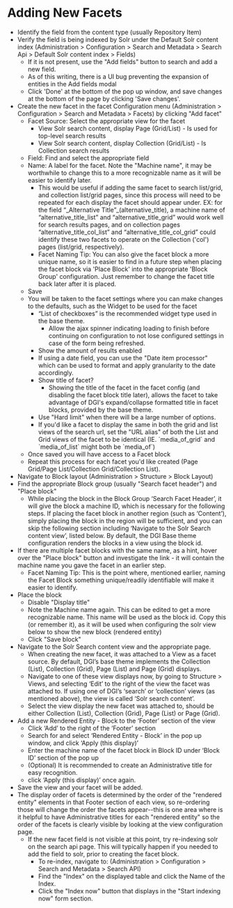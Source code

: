 # Adding New Facets

- Identify the field from the content type (usually Repository Item)
- Verify the field is being indexed by Solr under the Default Solr content index (Administration > Configuration > Search and Metadata > Search Api > Default Solr content index > Fields)
  - If it is not present, use the "Add fields" button to search and add a new field.
  - As of this writing, there is a UI bug preventing the expansion of entities in the Add fields modal
  - Click 'Done' at the bottom of the pop up window, and save changes at the bottom of the page by clicking 'Save changes'.
- Create the new facet in the facet Configuration menu (Administration > Configuration > Search and Metadata > Facets) by clicking "Add facet"
  - Facet Source: Select the appropriate view for the facet
    - View Solr search content, display Page (Grid/List) - Is used for top-level search results
    - View Solr search content, display Collection (Grid/List) - Is Collection search results
  - Field: Find and select the appropriate field
  - Name: A label for the facet. Note the "Machine name", it may be worthwhile to change this to a more recognizable name as it will be easier to identify later.
    - This would be useful if adding the same facet to search list/grid, and collection list/grid pages, since this process will need to be repeated for each display the facet should appear under. EX: for the field “\_Alternative Title”_(alternative_title), a machine name of “alternative_title_list” and “alternative_title_grid” would work well for search results pages, and on collection pages “alternative_title_col_list” and “alternative_title_col_grid” could identify these two facets to operate on the Collection ('col') pages (list/grid, respectively).
    - Facet Naming Tip: You can also give the facet block a more unique name, so it is easier to find in a future step when placing the facet block via 'Place Block' into the appropriate 'Block Group' configuration. Just remember to change the facet title back later after it is placed.
  - Save
  - You will be taken to the facet settings where you can make changes to the defaults, such as the Widget to be used for the facet
    - “List of checkboxes” is the recommended widget type used in the base theme.
      - Allow the ajax spinner indicating loading to finish before continuing on configuration to not lose configured settings in case of the form being refreshed.
    - Show the amount of results enabled
    - If using a date field, you can use the "Date item processor" which can be used to format and apply granularity to the date accordingly.
    - Show title of facet?
      - Showing the title of the facet in the facet config (and disabling the facet block title later), allows the facet to take advantage of DGI's expand/collapse formatted title in facet blocks, provided by the base theme.
    - Use "Hard limit" when there will be a large number of options.
    - If you'd like a facet to display the same in both the grid and list views of the search url, set the "URL alias" of both the List and Grid views of the facet to be identical (IE. \`media_of_grid\` and \`media_of_list\` might both be \`media_of\`)
  - Once saved you will have access to a Facet block
  - Repeat this process for each facet you'd like created (Page Grid/Page List/Collection Grid/Collection List).
- Navigate to Block layout (Administration > Structure > Block Layout)
- Find the appropriate Block group (usually "Search facet header") and "Place block"
  - While placing the block in the Block Group ‘Search Facet Header’, it will give the block a machine ID, which is necessary for the following steps. If placing the facet block in another region (such as ‘Content’), simply placing the block in the region will be sufficient, and you can skip the following section including ‘Navigate to the Solr Search content view’, listed below. By default, the DGI Base theme configuration renders the blocks in a view using the block id.
- If there are multiple facet blocks with the same name, as a hint, hover over the "Place block" button and investigate the link - it will contain the machine name you gave the facet in an earlier step.
  - Facet Naming Tip: This is the point where, mentioned earlier, naming the Facet Block something unique/readily identifiable will make it easier to identify.
- Place the block
  - Disable "Display title"
  - Note the Machine name again. This can be edited to get a more recognizable name. This name will be used as the block id. Copy this (or remember it), as it will be used when configuring the solr view below to show the new block (rendered entity)
  - Click "Save block"
- Navigate to the Solr Search content view and the appropriate page.
  - When creating the new facet, it was attached to a View as a facet source. By default, DGI’s base theme implements the Collection (List), Collection (Grid), Page (List) and Page (Grid) displays.
  - Navigate to one of these view displays now, by going to Structure > Views, and selecting ‘Edit’ to the right of the view the facet was attached to. If using one of DGI’s ‘search’ or ‘collection’ views (as mentioned above), the view is called ‘Solr search content’.
  - Select the view display the new facet was attached to, should be either Collection (List), Collection (Grid), Page (List) or Page (Grid).
- Add a new Rendered Entity - Block to the ‘Footer’ section of the view
  - Click ‘Add’ to the right of the ‘Footer’ section
  - Search for and select ‘Rendered Entity - Block’ in the pop up window, and click ‘Apply (this display)’
  - Enter the machine name of the facet block in Block ID under ‘Block ID’ section of the pop up
  - (Optional) It is recommended to create an Administrative title for easy recognition.
  - click ‘Apply (this display)’ once again.
- Save the view and your facet will be added.
- The display order of facets is determined by the order of the "rendered entity" elements in that Footer section of each view, so re-ordering those will change the order the facets appear--this is one area where is it helpful to have Administrative titles for each "rendered entity" so the order of the facets is clearly visible by looking at the view configuration page.
  - If the new facet field is not visible at this point, try re-indexing solr on the search api page. This will typically happen if you needed to add the field to solr, prior to creating the facet block.
    - To re-index, navigate to: (Administration > Configuration > Search and Metadata > Search API)
    - Find the "Index" on the displayed table and click the Name of the Index.
    - Click the "Index now" button that displays in the "Start indexing now" form section.